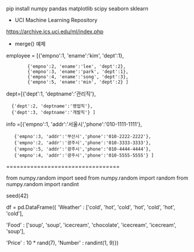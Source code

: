 
pip install numpy pandas matplotlib scipy seaborn sklearn




- UCI Machine Learning Repository
    
https://archive.ics.uci.edu/ml/index.php


- merge() 예제

employee = [{'empno':1, 'ename':'kim', 'dept':1}, 

            {'empno':2, 'ename':'lee', 'dept':2}, 
            {'empno':3, 'ename':'park', 'dept':1}, 
            {'empno':4, 'ename':'song', 'dept':3},
            {'empno':5, 'ename':'min', 'dept':2} ]
            

dept=[{'dept':1, 'deptname':'관리직'}, 

      {'dept':2, 'deptname':'영업직'},
      {'dept':3, 'deptname':'개발직'} ]

info =[{'empno':1, 'addr':'서울시','phone':'010-1111-1111'},

       {'empno':3, 'addr':'부산시','phone':'010-2222-2222'}, 
       {'empno':2, 'addr':'광주시','phone':'010-3333-3333'}, 
       {'empno':5, 'addr':'광주시','phone':'010-4444-4444'},
       {'empno':4, 'addr':'광주시','phone':'010-5555-5555'} ]
       
=================================

from numpy.random import seed
from numpy.random import random
from numpy.random import randint

seed(42)

df = pd.DataFrame({
   'Weather' : ['cold', 'hot', 'cold', 'hot',
   'cold', 'hot', 'cold'],
   
   'Food' : ['soup', 'soup', 'icecream', 'chocolate',
   'icecream', 'icecream', 'soup'],
   
   'Price' : 10 * rand(7), 'Number' : randint(1, 9)})
